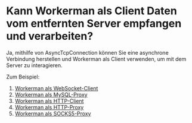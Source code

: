 # Kann Workerman als Client Daten vom entfernten Server empfangen und verarbeiten?

Ja, mithilfe von AsyncTcpConnection können Sie eine asynchrone Verbindung herstellen und Workerman als Client verwenden, um mit dem Server zu interagieren.

Zum Beispiel:

1. [Workerman als WebSocket-Client](as-wss-client.md)
2. [Workerman als MySQL-Proxy](../async-tcp-connection/connect.md)
3. [Workerman als HTTP-Client](../async-tcp-connection/construct.md)
4. [Workerman als HTTP-Proxy](https://github.com/walkor/php-http-proxy)
5. [Workerman als SOCKS5-Proxy](https://github.com/walkor/php-socks5)
